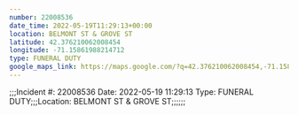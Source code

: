 ```yaml
---
number: 22008536
date_time: 2022-05-19T11:29:13+00:00
location: BELMONT ST & GROVE ST
latitude: 42.376210062008454
longitude: -71.15861988214712
type: FUNERAL DUTY
google_maps_link: https://maps.google.com/?q=42.376210062008454,-71.15861988214712
---
```


;;;Incident #: 22008536  Date: 2022-05-19 11:29:13   Type: FUNERAL DUTY;;;Location: BELMONT ST & GROVE ST;;;;;;
